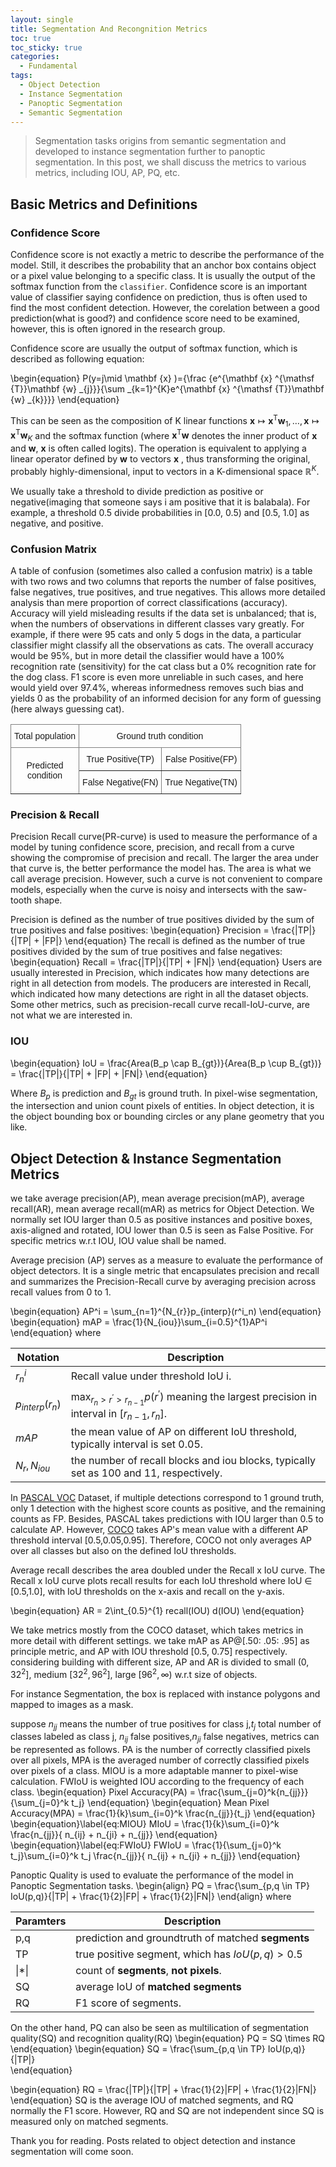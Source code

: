 ```yaml
---
layout: single
title: Segmentation And Recongnition Metrics
toc: true
toc_sticky: true
categories:
  - Fundamental
tags:
  - Object Detection
  - Instance Segmentation
  - Panoptic Segmentation
  - Semantic Segmentation
---
```


> Segmentation tasks origins from semantic segmentation and developed to instance segmentation further to panoptic segmentation. In this post, we shall discuss the metrics to various metrics, including IOU, AP, PQ, etc.

## Basic Metrics and Definitions

### Confidence Score

Confidence score is not exactly a metric to describe the performance of the model. Still, it describes the probability that an anchor box contains object or a pixel value belonging to a specific class. It is usually the output of the softmax function from the `classifier`. Confidence score is an important value of classifier saying confidence on prediction, thus is often used to find the most confident detection. However, the corelation between a good prediction(what is good?) and confidence score need to be examined, however, this is often ignored in the research group.

Confidence score are usually the output of softmax function, which is described as following equation:

\begin{equation}
P(y=j\mid \mathbf {x} )={\frac {e^{\mathbf {x} ^{\mathsf {T}}\mathbf {w} _{j}}}{\sum _{k=1}^{K}e^{\mathbf {x} ^{\mathsf {T}}\mathbf {w} _{k}}}}
\end{equation}

This can be seen as the composition of K linear functions ${ \mathbf {x} \mapsto \mathbf {x} ^{\mathsf {T}}\mathbf {w} _{1},\ldots ,\mathbf {x} \mapsto \mathbf {x} ^{\mathsf {T}}\mathbf {w} _{K}}$ and the softmax function (where ${ \mathbf {x} ^{\mathsf {T}}\mathbf {w} }$  denotes the inner product of ${ \mathbf {x}}$  and ${ \mathbf {w} }$, $\mathbf{x}$ is often called logits). The operation is equivalent to applying a linear operator defined by ${ \mathbf {w} }$  to vectors ${ \mathbf {x} }$ , thus transforming the original, probably highly-dimensional, input to vectors in a K-dimensional space ${ \mathbb {R} ^{K}}$.

We usually take a threshold to divide prediction as positive or negative(imaging that someone says i am positive that it is balabala). For example, a threshold 0.5 divide probabilities in [0.0, 0.5) and [0.5, 1.0] as negative, and positive.
### Confusion Matrix

A table of confusion (sometimes also called a confusion matrix) is a table with two rows and two columns that reports the number of false positives, false negatives, true positives, and true negatives. This allows more detailed analysis than mere proportion of correct classifications (accuracy). Accuracy will yield misleading results if the data set is unbalanced; that is, when the numbers of observations in different classes vary greatly. For example, if there were 95 cats and only 5 dogs in the data, a particular classifier might classify all the observations as cats. The overall accuracy would be 95%, but in more detail the classifier would have a 100% recognition rate (sensitivity) for the cat class but a 0% recognition rate for the dog class. F1 score is even more unreliable in such cases, and here would yield over 97.4%, whereas informedness removes such bias and yields 0 as the probability of an informed decision for any form of guessing (here always guessing cat).
<style type="text/css">
.tg  {border-collapse:collapse;border-spacing:0;}
.tg td{border-color:black;border-style:solid;border-width:1px;font-family:Arial, sans-serif;font-size:14px;
  overflow:hidden;padding:10px 5px;word-break:normal;}
.tg th{border-color:black;border-style:solid;border-width:1px;font-family:Arial, sans-serif;font-size:14px;
  font-weight:normal;overflow:hidden;padding:10px 5px;word-break:normal;}
.tg .tg-9wq8{border-color:inherit;text-align:center;vertical-align:middle}
.tg .tg-c3ow{border-color:inherit;text-align:center;vertical-align:top}
</style>
<table class="tg">
<thead>
  <tr>
    <th class="tg-c3ow">Total population</th>
    <th class="tg-c3ow" colspan="2">Ground truth condition</th>
  </tr>
</thead>
<tbody>
  <tr>
    <td class="tg-9wq8" rowspan="2">Predicted<br>condition</td>
    <td class="tg-c3ow">True Positive(TP)</td>
    <td class="tg-c3ow">False Positive(FP)</td>
  </tr>
  <tr>
    <td class="tg-c3ow">False Negative(FN)</td>
    <td class="tg-c3ow">True Negative(TN)</td>
  </tr>
</tbody>
</table>


### Precision & Recall

Precision Recall curve(PR-curve) is used to measure the performance of a model by tuning confidence score, precision, and recall from a curve showing the compromise of precision and recall. The larger the area under that curve is, the better performance the model has. The area is what we call average precision. However, such a curve is not convenient to compare models, especially when the curve is noisy and intersects with the saw-tooth shape. 

Precision is defined as the number of true positives divided by the sum of true positives and false positives:
\begin{equation}
    Precision = \frac{|TP|}{|TP| + |FP|}
\end{equation}
The recall is defined as the number of true positives divided by the sum of true positives and false negatives:
\begin{equation}
    Recall = \frac{|TP|}{|TP| + |FN|}
\end{equation}
Users are usually interested in Precision, which indicates how many detections are right in all detection from models. The producers are interested in Recall, which indicated how many detections are right in all the dataset objects. Some other metrics, such as precision-recall curve recall-IoU-curve, are not what we are interested in. 

### IOU

\begin{equation}
    IoU = \frac{Area(B_p \cap B_{gt})}{Area(B_p \cup B_{gt})} = \frac{|TP|}{|TP| + |FP| + |FN|}
\end{equation}

Where $B_p$ is prediction and $B_{gt}$ is ground truth. In pixel-wise segmentation, the intersection and union count pixels of entities. In object detection, it is the object bounding box or bounding circles or any plane geometry that you like.

## Object Detection & Instance Segmentation Metrics

we take average precision(AP), mean average precision(mAP), average recall(AR), mean average recall(mAR) as metrics for Object Detection. We normally set IOU larger than 0.5 as positive instances and positive boxes, axis-aligned and rotated, IOU lower than 0.5 is seen as False Positive. For specific metrics w.r.t IOU, IOU value shall be named.

Average precision (AP) serves as a measure to evaluate the performance of object detectors. It is a single metric that encapsulates precision and recall and summarizes the Precision-Recall curve by averaging precision across recall values from 0 to 1.

\begin{equation}
    AP^i = \sum_{n=1}^{N_{r}}p_{interp}(r^i_n)
\end{equation}
\begin{equation}
    mAP = \frac{1}{N_{iou}}\sum_{i=0.5}^{1}AP^i
\end{equation}
where

| Notation      | Description                                  |
|---------------|----------------------------------------------|
| $r_n^i$ | Recall value under threshold IoU i.|
|$p_{interp}(r_n)$ | $\max_{r_{n}> r^\prime > r_{n-1}} p(r^\prime)$ meaning the largest precision in interval in $[r_{n-1},r_{n}]$.|
| $mAP$ | the mean value of AP on different IoU threshold, typically interval is set 0.05.|
| $N_{r}, N_{iou}$ | the number of recall blocks and iou blocks, typically set as 100 and 11, respectively.|


In [PASCAL VOC](http://host.robots.ox.ac.uk/pascal/VOC/) Dataset, if multiple detections correspond to 1 ground truth, only 1 detection with the highest score counts as positive, and the remaining counts as FP. Besides, PASCAL takes predictions with IOU larger than 0.5 to calculate AP. However, [COCO](https://cocodataset.org/#home) takes AP's mean value with a different AP threshold interval [0.5,0.05,0.95]. Therefore, COCO not only averages AP over all classes but also on the defined IoU thresholds.

Average recall describes the area doubled under the Recall x IoU curve. The Recall x IoU curve plots recall results for each IoU threshold where IoU ∈ [0.5,1.0], with IoU thresholds on the x-axis and recall on the y-axis.

\begin{equation}
    AR = 2\int_{0.5}^{1} recall(IOU) d(IOU)
\end{equation}

We take metrics mostly from the COCO dataset, which takes metrics in more detail with different settings.
we take mAP as AP@[.50: .05: .95] as principle metric, and AP with IOU threshold [0.5, 0.75] respectively. considering building with different size, AP and AR is divided to small $(0,32^2]$, medium $[32^2,96^2]$, large $[96^2,\infty)$ w.r.t size of objects.

For instance Segmentation, the box is replaced with instance polygons and mapped to images as a mask.

suppose $n_{jj}$ means the number of true positives for class j,$t_j$ total number of classes labeled as class j, $n_{ij}$ false positives,$n_{ji}$ false negatives, metrics can be represented as follows. PA is the number of correctly classified pixels over all pixels, MPA is the averaged number of correctly classified pixels over pixels of a class. MIOU is a more adaptable manner to pixel-wise calculation. FWIoU is weighted IOU according to the frequency of each class.
\begin{equation}
    Pixel Accuracy(PA) = \frac{\sum_{j=0}^k{n_{jj}}}{\sum_{j=0}^k t_j}
\end{equation}
\begin{equation}
    Mean Pixel Accuracy(MPA) = \frac{1}{k}\sum_{i=0}^k \frac{n_{jj}}{t_j}
\end{equation}
\begin{equation}\label{eq:MIOU}
    MIoU = \frac{1}{k}\sum_{i=0}^k \frac{n_{jj}}{ n_{ij} + n_{ji} + n_{jj}}
\end{equation}
\begin{equation}\label{eq:FWIoU}
    FWIoU = \frac{1}{\sum_{j=0}^k t_j}\sum_{i=0}^k t_j \frac{n_{jj}}{ n_{ij} + n_{ji} + n_{jj}}
\end{equation}

Panoptic Quality is used to evaluate the performance of the model in Panoptic Segmentation tasks.
\begin{align}
    PQ = \frac{\sum_{p,q \in TP} IoU(p,q)}{|TP| + \frac{1}{2}|FP| + \frac{1}{2}|FN|}
\end{align}
where

| Paramters | Description                                        |
|-----------|----------------------------------------------------|
| p,q       | prediction and groundtruth of matched __segments__ |
| TP        | true positive segment, which has $IoU(p,q) > 0.5$  |
| \|*\|      | count of  __segments__, __not pixels__.           |
| SQ        | average IoU of __matched segments__                |
| RQ        | F1 score of segments.                              |

On the other hand, PQ can also be seen as multilication of segmentation quality(SQ) and recognition quality(RQ)
\begin{equation}
  PQ = SQ \times RQ
\end{equation}
\begin{equation}
    SQ =  \frac{\sum_{p,q \in TP} IoU(p,q)}{|TP|}  
\end{equation}

\begin{equation}
    RQ = \frac{|TP|}{|TP| + \frac{1}{2}|FP| + \frac{1}{2}|FN|}
\end{equation}
SQ is the average IOU of matched segments, and RQ normally the F1 score. However, RQ and SQ are not independent since SQ is measured only on matched segments.

Thank you for reading. Posts related to object detection and instance segmentation will come soon.
